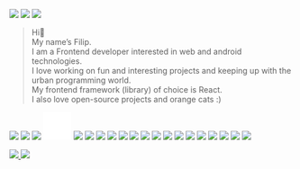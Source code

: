 <p>
  <img width="300" src="https://i.giphy.com/media/K7o9FdCoDnwEo/giphy.webp">
  <img height="200" src="https://media3.giphy.com/media/3oKIPnAiaMCws8nOsE/giphy.gif?cid=790b76112b97e5285caf5cfc92b29d8dfab334ee6d47c26c&rid=giphy.gif&ct=g">
  <img width="300" src="https://i.giphy.com/media/K7o9FdCoDnwEo/giphy.webp">
</p>

  > Hi👋  
  My name’s Filip.  
  I am a Frontend developer interested in web and android technologies.  
  I love working on fun and interesting projects and keeping up with the urban programming world.  
  My frontend framework (library) of choice is React.  
  I also love open-source projects and orange cats :)  
  
<p align="left">
  <img width="50" src="https://cdn.jsdelivr.net/gh/devicons/devicon/icons/javascript/javascript-original.svg" />
  <img width="50" src="https://cdn.jsdelivr.net/gh/devicons/devicon/icons/react/react-original.svg" />
  <img width="50" src="https://cdn.jsdelivr.net/gh/devicons/devicon/icons/nodejs/nodejs-original.svg" />
  <img width="50" src="express-original.svg" />
  <img width="50" src="https://cdn.jsdelivr.net/gh/devicons/devicon/icons/java/java-original-wordmark.svg" />
  <img width="50" src="https://cdn.jsdelivr.net/gh/devicons/devicon/icons/c/c-original.svg" />
  <img width="50" src="https://cdn.jsdelivr.net/gh/devicons/devicon/icons/kotlin/kotlin-original.svg" />
  <img width="50" src="https://cdn.jsdelivr.net/gh/devicons/devicon/icons/html5/html5-original-wordmark.svg" />
  <img width="50" src="https://cdn.jsdelivr.net/gh/devicons/devicon/icons/css3/css3-original-wordmark.svg" />
  <img width="50" src="https://cdn.jsdelivr.net/gh/devicons/devicon/icons/csharp/csharp-original.svg" />
  <img width="50" src="https://cdn.jsdelivr.net/gh/devicons/devicon/icons/tailwindcss/tailwindcss-plain.svg" />
  <img width="50" src="https://cdn.jsdelivr.net/gh/devicons/devicon/icons/sass/sass-original.svg" />
  <img width="50" src="https://cdn.jsdelivr.net/gh/devicons/devicon/icons/mysql/mysql-original-wordmark.svg" />
  <img width="50" src="https://cdn.jsdelivr.net/gh/devicons/devicon/icons/mongodb/mongodb-original-wordmark.svg" />
  <img width="50" src="https://cdn.jsdelivr.net/gh/devicons/devicon/icons/vscode/vscode-original.svg" />
  <img width="50" src="https://cdn.jsdelivr.net/gh/devicons/devicon/icons/git/git-original.svg" />
  <img width="50" src="https://cdn.jsdelivr.net/gh/devicons/devicon/icons/github/github-original.svg" />
  <img width="50" src="https://cdn.jsdelivr.net/gh/devicons/devicon/icons/figma/figma-original.svg" />
  <img width="50" src="https://cdn.jsdelivr.net/gh/devicons/devicon/icons/androidstudio/androidstudio-original.svg" />
  <img width="50" src="https://upload.wikimedia.org/wikipedia/commons/thumb/9/9c/IntelliJ_IDEA_Icon.svg/1200px-IntelliJ_IDEA_Icon.svg.png" />
</p>
<p align="left">
  <a href="https://github.com/alkanoidev">

  <img src="https://github-readme-stats-eight-theta.vercel.app/api?username=alkanoidev&show_icons=true&theme=onedark&include_all_commits=true&count_private=true&hide_title=true" width="50%" />
  <img src="https://github-readme-stats-eight-theta.vercel.app/api/top-langs/?username=alkanoidev&layout=compact&langs_count=8&theme=onedark&exclude_repo=mapgenerator&hide_title=true" />
  
  </a>
</p>
